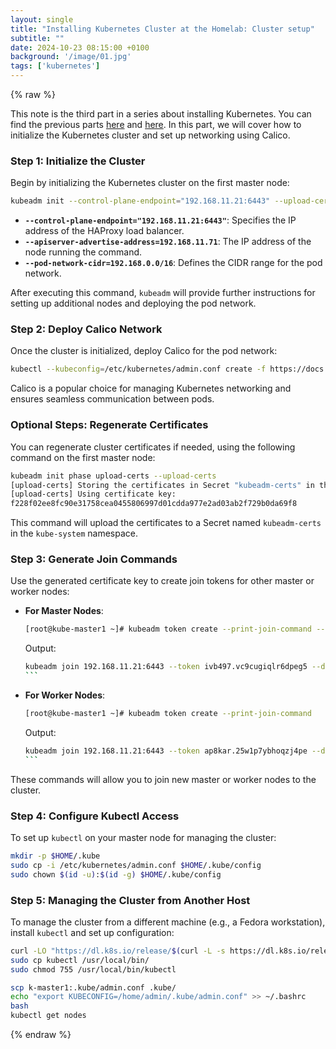 ```yaml
---
layout: single
title: "Installing Kubernetes Cluster at the Homelab: Cluster setup"
subtitle: ""
date: 2024-10-23 08:15:00 +0100
background: '/image/01.jpg'
tags: ['kubernetes']
---
```


{% raw %}


This note is the third part in a series about installing Kubernetes. You can find the previous parts [here](./2024-10-05-kubernetes-install-1) and [here](./2024-10-20-kubernetes-install-2). In this part, we will cover how to initialize the Kubernetes cluster and set up networking using Calico.

### Step 1: Initialize the Cluster

Begin by initializing the Kubernetes cluster on the first master node:

```bash
kubeadm init --control-plane-endpoint="192.168.11.21:6443" --upload-certs --apiserver-advertise-address=192.168.11.71 --pod-network-cidr=192.168.0.0/16
```

- **`--control-plane-endpoint="192.168.11.21:6443"`**: Specifies the IP address of the HAProxy load balancer.
- **`--apiserver-advertise-address=192.168.11.71`**: The IP address of the node running the command.
- **`--pod-network-cidr=192.168.0.0/16`**: Defines the CIDR range for the pod network.

After executing this command, `kubeadm` will provide further instructions for setting up additional nodes and deploying the pod network.

### Step 2: Deploy Calico Network

Once the cluster is initialized, deploy Calico for the pod network:

```bash
kubectl --kubeconfig=/etc/kubernetes/admin.conf create -f https://docs.projectcalico.org/v3.15/manifests/calico.yaml
```

Calico is a popular choice for managing Kubernetes networking and ensures seamless communication between pods.

### Optional Steps: Regenerate Certificates

You can regenerate cluster certificates if needed, using the following command on the first master node:

```bash
kubeadm init phase upload-certs --upload-certs
[upload-certs] Storing the certificates in Secret "kubeadm-certs" in the "kube-system" Namespace
[upload-certs] Using certificate key:
f228f02ee8fc90e31758cea0455806997d01cdda977e2ad03ab2f729b0da69f8
```

This command will upload the certificates to a Secret named `kubeadm-certs` in the `kube-system` namespace.

### Step 3: Generate Join Commands

Use the generated certificate key to create join tokens for other master or worker nodes:

- **For Master Nodes**:
  ```bash
  [root@kube-master1 ~]# kubeadm token create --print-join-command --certificate-key f228f02ee8fc90e31758cea0455806997d01cdda977e2ad03ab2f729b0da69f8 
  ````
  Output:
  ````bash
  kubeadm join 192.168.11.21:6443 --token ivb497.vc9cugiqlr6dpeg5 --discovery-token-ca-cert-hash sha256:56c4a1c8dd067ca1f60ffbc4d5140cf5c17edb97e8bc6d804ecc5c343bc044a0 --control-plane --certificate-key f228f02ee8fc90e31758cea0455806997d01cdda977e2ad03ab2f729b0da69f8
  ```

- **For Worker Nodes**:
  ```bash
  [root@kube-master1 ~]# kubeadm token create --print-join-command
  ````
  Output:

  ````bash
  kubeadm join 192.168.11.21:6443 --token ap8kar.25w1p7ybhoqzj4pe --discovery-token-ca-cert-hash sha256:56c4a1c8dd067ca1f60ffbc4d5140cf5c17edb97e8bc6d804ecc5c343bc044a0
  ```

These commands will allow you to join new master or worker nodes to the cluster.

### Step 4: Configure Kubectl Access

To set up `kubectl` on your master node for managing the cluster:

```bash
mkdir -p $HOME/.kube
sudo cp -i /etc/kubernetes/admin.conf $HOME/.kube/config
sudo chown $(id -u):$(id -g) $HOME/.kube/config
```

### Step 5: Managing the Cluster from Another Host

To manage the cluster from a different machine (e.g., a Fedora workstation), install `kubectl` and set up configuration:

```bash
curl -LO "https://dl.k8s.io/release/$(curl -L -s https://dl.k8s.io/release/stable.txt)/bin/linux/amd64/kubectl"
sudo cp kubectl /usr/local/bin/
sudo chmod 755 /usr/local/bin/kubectl

scp k-master1:.kube/admin.conf .kube/
echo "export KUBECONFIG=/home/admin/.kube/admin.conf" >> ~/.bashrc
bash
kubectl get nodes
```

{% endraw %}

